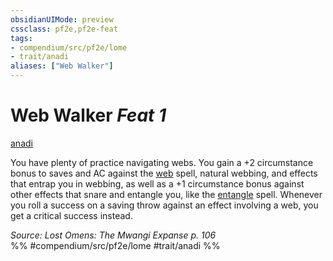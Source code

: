 ```yaml
---
obsidianUIMode: preview
cssclass: pf2e,pf2e-feat
tags:
- compendium/src/pf2e/lome
- trait/anadi
aliases: ["Web Walker"]
---
```

# Web Walker  *Feat 1*  
[anadi](../../rules/traits/anadi-lome.md)  


You have plenty of practice navigating webs. You gain a +2 circumstance bonus to saves and AC against the [web](../spells/web.md) spell, natural webbing, and effects that entrap you in webbing, as well as a +1 circumstance bonus against other effects that snare and entangle you, like the [entangle](../spells/entangle.md) spell. Whenever you roll a success on a saving throw against an effect involving a web, you get a critical success instead.

*Source: Lost Omens: The Mwangi Expanse p. 106*  
%% #compendium/src/pf2e/lome #trait/anadi %%